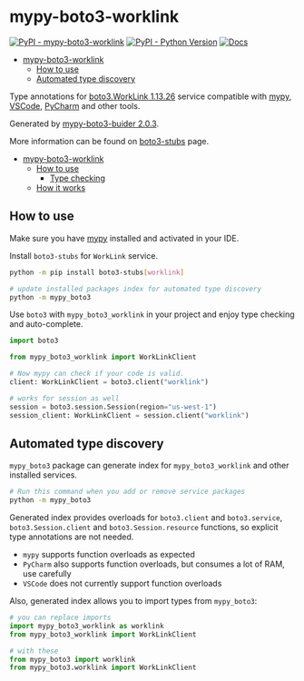 # mypy-boto3-worklink

[![PyPI - mypy-boto3-worklink](https://img.shields.io/pypi/v/mypy-boto3-worklink.svg?color=blue)](https://pypi.org/project/mypy-boto3-worklink)
[![PyPI - Python Version](https://img.shields.io/pypi/pyversions/mypy-boto3-worklink.svg?color=blue)](https://pypi.org/project/mypy-boto3-worklink)
[![Docs](https://img.shields.io/readthedocs/mypy-boto3-builder.svg?color=blue)](https://mypy-boto3-builder.readthedocs.io/)

- [mypy-boto3-worklink](#mypy-boto3-worklink)
  - [How to use](#how-to-use)
  - [Automated type discovery](#automated-type-discovery)


Type annotations for
[boto3.WorkLink 1.13.26](https://boto3.amazonaws.com/v1/documentation/api/1.13.26/reference/services/worklink.html#WorkLink) service
compatible with [mypy](https://github.com/python/mypy), [VSCode](https://code.visualstudio.com/),
[PyCharm](https://www.jetbrains.com/pycharm/) and other tools.

Generated by [mypy-boto3-buider 2.0.3](https://github.com/vemel/mypy_boto3_builder).

More information can be found on [boto3-stubs](https://pypi.org/project/boto3-stubs/) page.

- [mypy-boto3-worklink](#mypy-boto3-worklink)
  - [How to use](#how-to-use)
    - [Type checking](#type-checking)
  - [How it works](#how-it-works)

## How to use

Make sure you have [mypy](https://github.com/python/mypy) installed and activated in your IDE.

Install `boto3-stubs` for `WorkLink` service.

```bash
python -m pip install boto3-stubs[worklink]

# update installed packages index for automated type discovery
python -m mypy_boto3
```

Use `boto3` with `mypy_boto3_worklink` in your project and enjoy type checking and auto-complete.

```python
import boto3

from mypy_boto3_worklink import WorkLinkClient

# Now mypy can check if your code is valid.
client: WorkLinkClient = boto3.client("worklink")

# works for session as well
session = boto3.session.Session(region="us-west-1")
session_client: WorkLinkClient = session.client("worklink")

```

## Automated type discovery

`mypy_boto3` package can generate index for `mypy_boto3_worklink` and other installed services.

```bash
# Run this command when you add or remove service packages
python -m mypy_boto3
```

Generated index provides overloads for `boto3.client` and `boto3.service`,
`boto3.Session.client` and `boto3.Session.resource` functions,
so explicit type annotations are not needed.

- `mypy` supports function overloads as expected
- `PyCharm` also supports function overloads, but consumes a lot of RAM, use carefully
- `VSCode` does not currently support function overloads

Also, generated index allows you to import types from `mypy_boto3`:

```python
# you can replace imports
import mypy_boto3_worklink as worklink
from mypy_boto3_worklink import WorkLinkClient

# with these
from mypy_boto3 import worklink
from mypy_boto3.worklink import WorkLinkClient
```